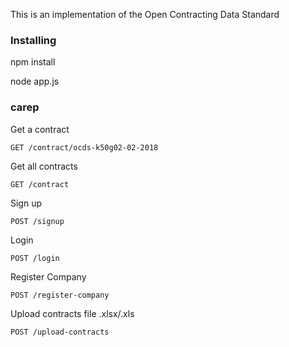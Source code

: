 This is an implementation of the Open Contracting Data Standard

### Installing

npm install

node app.js

### carep

Get a contract

```
GET /contract/ocds-k50g02-02-2018
```

Get all contracts

```
GET /contract
```

Sign up

```
POST /signup
```

Login

```
POST /login
```

Register Company

```
POST /register-company
```

Upload contracts file .xlsx/.xls

```
POST /upload-contracts
```
